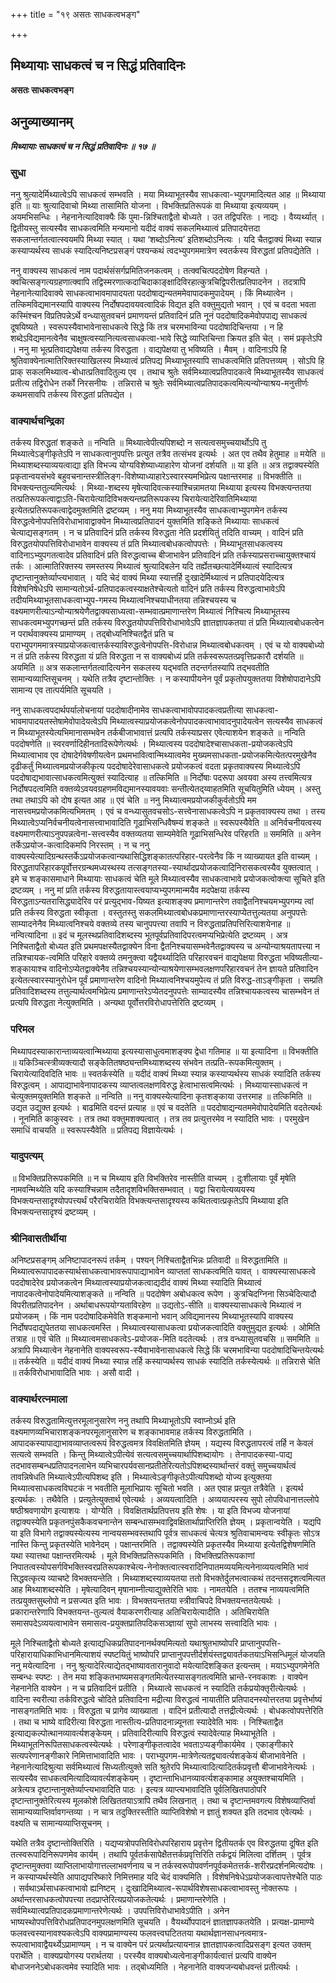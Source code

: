 +++
title = "१९ असतः साधकत्वभङ्ग"

+++


## मिथ्यायाः साधकत्वं च न सिद्धं प्रतिवादिनः

**असतः साधकत्वभङ्ग**

## अनुव्याख्यानम्

***मिथ्यायाः साधकत्वं च न सिद्धं प्रतिवादिनः ॥ १७ ॥***

### सुधा

ननु श्रुत्यादेर्मिथ्यात्वेऽपि साधकत्वं सम्भवति । मया मिथ्याभूतस्यैव साधकत्वा-भ्युपगमादित्यत आह ॥ मिथ्याया इति ॥ याः श्रुत्यादिवाचो मिथ्या तासामिति योजना । विभक्तिप्रतिरूपकं वा मिथ्याया इत्यव्ययम् । अयमभिसन्धिः । नेहनानेत्यादिवाक्यैः किं पुमा-न्निश्चिताद्वैतो बोध्यते । उत तद्विपरितः । नाद्यः । वैय्यर्थ्यात् । द्वितीयस्तु सत्यस्यैव साधकत्वमिति मन्यमानो यदीदं वाक्यं सकलमिथ्यात्वं प्रतिपादयेत्तदा सकलान्तर्गतत्वात्स्वयमपि मिथ्या स्यात् । यथा ‘शब्दोऽनित्य’ इतिशब्दोऽनित्यः । यदि चैतद्वाक्यं मिथ्या स्यान्न कस्याप्यर्थस्य साधकं स्यादित्यनिष्टप्रसङ्गं पश्यन्कथं त्वदभ्युपगममात्रेण स्वतर्कस्य विरुद्धतां प्रतिपद्येतेति ।

ननु वाक्यस्य साधकत्वं नाम पदार्थसंसर्गप्रमितिजनकत्वम् । तत्क्वचित्पददोषेण विहन्यते । क्वचित्सङ्गत्यग्रहणात्क्वापि तद्विस्मरणात्कदाचिदाकाङ्क्षादिविरहात्कुत्रचिद्विपरीतप्रतिपादनेन । तदत्रापि नेहनानेत्यादिवाक्ये साधकत्वाभावमापादयता पददोषाद्यन्यतममेवापादकमुपादेयम् । किं मिथ्यात्वेन । तत्किमविद्यमानस्यापि वाक्यस्य निर्दोषपदावयवत्वादिकं विद्यत इति वक्तुमुद्यतो भवान् । एवं च वदता भवता कस्मिंश्चन विप्रतिपन्नेऽर्थे वन्ध्यासुतवचनं प्रमाणयन्तं प्रतिवादिनं प्रति नूनं पददोषादिकमेवोपपाद्य साधकत्वं दूषयिष्यते । स्वरूपस्यैवाभावेनासाधकत्वे सिद्धे किं तत्र चरमभाविन्या पददोषादिचिन्तया । न हि शब्देऽविद्यमानत्वेनैव चाक्षुषत्वस्यानित्यत्वसाधकत्वा-भावे सिद्धे व्याप्तिचिन्ता क्रियत इति चेत् । समं प्रकृतेऽपि । ननु मा भूत्प्रतिवाद्यपेक्षया तर्कस्य विरुद्धता । वाद्यपेक्षया तु भविष्यति । मैवम् । वादिनाऽपि हि श्रुतिवाक्येनात्मातिरिक्तस्याखिलस्य मिथ्यात्वं प्रतिपद्य मिथ्याभूतस्यापि साधकत्वमिति प्रतिपत्तव्यम् । सोऽपि हि प्राक् सकलमिथ्यात्व-बोधात्प्रतिवादितुल्य एव । तथाच श्रुतेः सर्वमिथ्यात्वप्रतिपादकत्वे मिथ्याभूतस्यैव साधकत्वं प्रतीत्य तद्विरोधेन तर्को निरसनीयः । तन्निरासे च श्रुतेः सर्वमिथ्यात्वप्रतिपादकत्वमित्यन्योन्याश्रय-मनुत्तीर्णः कथमसावपि तर्कस्य विरुद्धतां प्रतिपद्येत ।

### वाक्यार्थचन्द्रिका

तर्कस्य विरुद्धतां शङ्कते ॥ नन्विति ॥ मिथ्यात्वेपीत्यपिशब्दो न सत्यत्वसमुच्चयार्थोऽपि तु मिथ्यात्वेऽङ्गीकृतेऽपि न साधकत्वानुपपत्तिः प्रत्युत तत्रैव तत्संभव इत्यर्थः । अत एव तथैव हेतुमाह ॥ मयेति ॥ मिथ्याशब्दस्याव्ययत्वाद्या इति विभज्य योग्यविशेष्याध्याहारेण योजनां दर्शयति ॥ या इति ॥ अत्र तद्वाक्यस्येति प्रकृतान्वयसंभवे बहुवचनान्तस्त्रीलिङ्ग-विशेष्याध्याहारेऽस्वारस्यमभिप्रेत्य पक्षान्तरमाह ॥ विभक्तीति ॥ विभक्त्यन्ततुल्यमित्यर्थः । मिथ्या-शब्दस्य मृषेत्यादिवत्कस्याश्चिन्नामतया मिथ्याया इत्यस्य विभक्त्यन्ततया तत्प्रतिरूपकत्वाद्वाऽति-चिरायेत्यादिविभक्त्यन्तप्रतिरूपकस्य चिरायेत्यादेरिवातिमिथ्याया इत्येतत्प्रतिरूपकत्वाद्वेदमुक्तमिति द्रष्टव्यम् । ननु मया मिथ्याभूतस्यैव साधकत्वाभ्युपगमेन तर्कस्य विरुद्धत्वेनोपपत्तिविरोधाभावाद्वाक्येन मिथ्यात्वप्रतिपादनं युक्तमिति शङ्किते मिथ्यायाः साधकत्वं चेत्याद्यसङ्गतम् । न च प्रतिवादिनं प्रति तर्कस्य विरुद्धता नेति प्रदर्शयितुं तदिति वाच्यम् । वादिनं प्रति विरुद्धतयोपपत्तिविरोधाभावेन वाक्यस्य तं प्रति मिथ्यात्वबोधकत्वोपपत्तेः । मिथ्याभूतसाधकत्वस्य वादिनाऽभ्युपगतत्वादेव प्रतिवादिनं प्रति विरुद्धत्वाच्च बीजाभावेन प्रतिवादिनं प्रति तर्कस्याप्रसराच्चायुक्तश्चायं तर्कः । आत्मातिरिक्तस्य समस्तस्य मिथ्यात्वं श्रुत्यादिबलेन यदि तर्ह्येतच्छत्यादेर्मिथ्यात्वं स्यादित्यत्र दृष्टान्तानुक्तेर्व्याप्त्यभावात् । यदि चेदं वाक्यं मिथ्या स्यात्तर्हि दुःखादेर्मिथ्यात्वं न प्रतिपादयेदित्यत्र विशेषनिषेधेऽपि सामान्यतोऽर्थ-प्रतिपादकत्वस्याक्षतेश्चेत्यतो वादिनं प्रति तर्कस्य विरुद्धत्वाभावेऽपि तदीयमिथ्याभूतसाधकत्वाभ्युप-गमस्य मिथ्यात्वनिश्चयाधीनतया तन्निश्चयस्य च वक्ष्यमाणरीत्याऽन्योन्याश्रयेणैतद्वाक्यसाध्यत्वा-सम्भवात्प्रमाणान्तरेण मिथ्यात्वं निश्चित्य मिथ्याभूतस्य साधकत्वमभ्युपगच्छन्तं प्रति तर्कस्य विरुद्धतयोपपत्तिविरोधाभावेऽपि ज्ञातज्ञापकतया तं प्रति मिथ्यात्वबोधकत्वेन न परार्थवाक्यस्य प्रामाण्यम् । तद्बोध्यनिश्चितद्वैतं प्रति च पराभ्युपगममात्रस्याप्रयोजकत्वात्तर्कस्याविरुद्धत्वेनोपपत्ति-विरोधान्न मिथ्यात्वबोधकत्वम् । एवं च यो वाक्यबोध्यो न तं प्रति तर्कस्य विरुद्धता यं प्रति विरुद्धता न स वाक्यबोध्यं प्रति तर्कस्वरूपतत्प्रवृत्तिप्रकारौ दर्शयति ॥ अयमिति ॥ अत्र सकलान्तर्गतत्वादित्यनेन सकलस्य यद्भवति तदन्तर्गतस्यापि तद्भवतीति सामान्यव्याप्तिसूचनम् । यथेति तत्रैव दृष्टान्तोक्तिः । न कस्यापीयनेन पूर्वं प्रकृतोपयुक्ततया विशेषोपादानेऽपि सामान्य एव तात्पर्यमिति सूचयति ।

ननु साधकत्वपदार्थपर्यालोचनायां पददोषादीनामेव साधकत्वाभावोपपादकत्वप्रतीत्या साधकत्वा-भावमापादयतस्तेषामेवोपादेयत्वेऽपि मिथ्यात्वस्याप्रयोजकत्वेनोपपादकत्वाभावादनुपादेयत्वेन सत्यस्यैव साधकत्वं न मिथ्याभूतस्येत्यभिमानासम्भवेन तर्कबीजाभावात्तं प्रत्यपि तर्कस्याप्रसर एवेत्याशयेन शङ्कते ॥ नन्विति पददोषणेति ॥ स्वरवर्णादिहीनतादिरूपेणेत्यर्थः । मिथ्यात्वस्य पददोषादेश्चासाधकता-प्रयोजकत्वेऽपि मिथ्यात्वाभाव एव दोषादेर्गवेषणीयत्वेन प्रथमभावित्वान्मिथ्यात्वमेव मुख्यमसाधकता-प्रयोजकमित्येतत्परमुखेनैव दृढीकर्तुं मिथ्यात्वमप्रयोजकीकृत्य पददोषादेरेवासाधकत्वे प्रयोजकत्वं वदता प्रकृतवाक्यस्य मिथ्यात्वेऽपि पददोषाद्यभावात्साधकत्वमित्युक्तं स्यादित्याह ॥ तत्किमिति ॥ निर्दोषाः पदरूपा अवयवा अस्य तत्त्वमित्यत्र निर्दोषपदत्वमिति वक्तव्येऽवयवग्रहणमविद्यमानस्यावयवाः सन्तीत्येतद्य्वाहतमिति सूचयितुमिति ध्येयम् । अस्तु तथा तथाऽपि को दोष इत्यत आह ॥ एवं चेति ॥ ननु मिथ्यात्वमप्रयोजकीकुर्वतोऽपि मम नासत्त्वमप्रयोजकमित्यभिमतम् । एवं च वन्ध्यासुतवचसोऽ-सत्त्वेनासाधकत्वेऽपि न प्रकृतवाक्यस्य तथा । तस्य मिथ्यात्वेऽप्यनिर्वचनीयत्वेनासत्त्वाभावादिति गूढाभिसन्धिवैषम्यं शङ्कते ॥ स्वरूपस्यैवेति ॥ अनिर्वचनीयत्वस्य वक्ष्यमाणरीत्याऽनुपपन्नत्वेना-सत्त्वस्यैव वक्तव्यतया साम्यमेवेति गूढाभिसन्धिरेव परिहरति ॥ सममिति ॥ अनेन तर्केऽप्रयोज-कत्वादिकमपि निरस्तम् । न च ननु वाक्यस्येत्यादिग्रन्थस्तर्केऽप्रयोजकत्वान्यथासिद्धिशङ्कातत्परिहार-परत्वेनैव किं न व्याख्यायत इति वाच्यम् । विरुद्धतापरिहारकपूर्वोत्तरग्रन्थमध्यस्थस्य तत्सङ्गतस्या-स्यार्थादप्रयोजकत्वादिनिरासकत्वस्यैव युक्तत्वात् । इमे च शङ्कासमाधाने मिथ्यायाः साधकत्वं चेति मूले मिथ्यात्वस्यैव साधकत्वाभावे प्रयोजकत्वोक्त्या सूचिते इति द्रष्टव्यम् । ननु मां प्रति तर्कस्य विरुद्धतायास्त्वयाप्यभ्युपगमान्मयैव मदपेक्षया तर्कस्य विरुद्धताऽन्यतरासिद्ध्यादेरिव परं प्रत्युद्भाव-यिष्यत इत्याशङ्क्य प्रमाणान्तरेण तवाद्वैतनिश्चयमभ्युपगम्य त्वां प्रति तर्कस्य विरुद्धता स्वीकृता । वस्तुतस्तु सकलमिथ्यात्वबोधकप्रमाणान्तरस्याप्येतत्तुल्यतया अनुपपत्तेः साम्यादनेनैव मिथ्यात्वनिश्चये वक्तव्ये तस्य चानुपपत्त्या तवापि न विरुद्धताप्रतिपत्तिरित्याशयेनाह ॥ नन्वित्यादिना ॥ इदं च मूलस्थप्रतिवादिशब्दस्य भूतपूर्वप्रतिवादिपरत्वमप्यभिप्रेत्येति द्रष्टव्यम् । अत्र निश्चिताद्वैतो बोध्यत इति प्रथमपक्षस्यैतद्वाक्येन विना द्वैतनिश्चयासम्भवेनैतद्वाक्यस्य च अन्योन्याश्रयतापत्त्या न तन्निश्चायक-त्वमिति परिहारे वक्तव्ये तमनुक्त्वा यद्वैयर्थ्यादिति परिहारवचनं वाद्यपेक्षया विरुद्धता भविष्यतीत्या-शङ्कायाश्च वादिनोऽप्येतद्वाक्येनैव तन्निश्चयस्यान्योन्याश्रयेणासम्भवलक्षणपरिहारवचनं तेन ज्ञायते प्रतिवादिन इत्येतत्स्वारस्यानुरोधेन पूर्वं प्रमाणान्तरेण वादिनो मिथ्यात्वनिश्चयमुपेत्य तं प्रति विरुद्ध-ताऽङ्गीकृता । सम्प्रति प्रतिवादिशब्दस्य तत्तुल्यार्थत्वमभिप्रेत्य प्रमाणान्तरेऽप्येतदनुपपत्तेः साम्यादस्यैव तन्निश्चायकत्वस्य चासम्भवेन तं प्रत्यपि विरुद्धता नेत्युक्तमिति । अन्यथा पूर्वोत्तरविरोधापत्तेरिति द्रष्टव्यम् ।

### परिमल

मिथ्यापदस्याकारान्ताव्ययत्वान्मिथ्याया इत्यस्यासाधुत्वमाशङ्क्य द्वेधा गतिमाह ॥ या इत्यादिना ॥ विभक्तीति ॥ यकिञ्चित्स्त्रीव्यक्त्यादौ सङ्केतितषष्ठ्यन्तमिथ्याशब्दस्य संभवेन तत्प्रति-रूपकमित्युक्तम् । चिरायेत्यादिवदिति भावः ॥ स्वतर्कस्येति ॥ यदीदं वाक्यं मिथ्या स्यान्न कस्याप्यर्थस्य साधकं स्यादिति तर्कस्य विरुद्धत्वम् । आपाद्याभावेनापादकस्य व्याप्तत्वलक्षणविरुद्ध हेत्वाभासत्वमित्यर्थः । मिथ्यायास्साधकत्वं न चेत्युक्तमयुक्तमिति शङ्कते ॥ नन्विति ॥ ननु वाक्यस्येत्यादिना कृतशङ्काया उत्तरमाह ॥ तत्किमिति ॥ उद्यत उद्युक्त इत्यर्थः । बाढमिति वदन्तं प्रत्याह ॥ एवं च वदतेति ॥ पददोषाद्यन्यतममेवोपादेयमिति वदतेत्यर्थः । नूनमिति काकुस्वरः । तत्र तथा वक्तुमशक्यत्वात् । तत्र तव प्रत्युत्तरमेव न स्यादिति भावः । परमुखेन समाधिं वाचयति ॥ स्वरूपस्यैवेति ॥ प्रतिपद्य विज्ञायेत्यर्थः ।

### यादुपत्यम्

॥ विभक्तिप्रतिरूपकमिति ॥ न च मिथ्याय इति विभक्तिरेव नास्तीति वाच्यम् । दुःशीलायाः पूर्वं मृषेति नामवन्मिथ्येति यदि कस्याश्चिन्नाम तदैतादृशविभक्तिसम्भवात् । यद्वा चिरायेत्यव्ययस्य विभक्त्यन्तसादृश्योपपत्त्यर्थं परैरचिरायेति विभक्त्यन्तसादृश्यस्य कथितत्वात्प्रकृतेऽपि मिथ्याया इति विभक्त्यन्तसादृश्यं द्रष्टव्यम् ।

### श्रीनिवासतीर्थीया

अनिष्टप्रसङ्गम् अनिष्टापादनरूपं तर्कम् । पश्यन् निश्चिताद्वैतभिन्नः प्रतिवादी ॥ विरुद्धतामिति ॥ मिथ्यात्वरूपापादकस्यार्थसाधकत्वाभावरूपापाद्याभावेन व्याप्ततां साधकत्वमिति यावत् । वाक्यस्यासाधकत्वे पददोषादेरेव प्रयोजकत्वेन मिथ्यात्वस्याप्रयोजकत्वाद्यदीदं वाक्यं मिथ्या स्यादिति मिथ्यात्वं नापादकत्वेनोपादेयमित्याशङ्कते ॥ नन्विति ॥ पददोषेण अबोधकत्व रूपेण । कुत्रचिदग्निना सिञ्चेदित्यादौ विपरीतप्रतिपादनेन । अर्थाबाधरूपयोग्यताविरहेण ॥ उद्यतोऽ-सीति ॥ वाक्यस्यासाधकत्वे मिथ्यात्वं न प्रयोजकम् । किं नाम पददोषादिकमेवेति शङ्कमानो भवान् अविद्यमानस्य मिथ्याभूतस्यापि वाक्यस्य निर्दोषपदाद्युपेततया साधकत्वमस्ति । मिथ्यात्वस्यासाधकत्वा प्रयोजकत्वादिति वक्तुमुद्यत इत्यर्थः । ओमिति तत्राह ॥ एवं चेति ॥ मिथ्यात्वमसाधकत्वेऽ-प्रयोजक-मिति वदतेत्यर्थः । तत्र वन्ध्यासुतवचसि ॥ सममिति ॥ अत्रापि मिथ्यात्वेन नेहनानेति वाक्यस्वरूप-स्यैवाभावेनासाधकत्वे सिद्धे किं चरमभाविन्या पददोषादिचिन्तयेत्यर्थः ॥ तर्कस्येति ॥ यदीदं वाक्यं मिथ्या स्यान्न तर्हि कस्याप्यर्थस्य साधकं स्यादिति तर्कस्येत्यर्थः ॥ तन्निरासे चेति ॥ तर्कविरोधाभावादिति भावः । असौ वादी ।

### वाक्यार्थरत्नमाला

तर्कस्य विरुद्धतामित्युत्तरमूलानुसारेण ननु तथापि मिथ्याभूतोऽपि स्वाप्नोऽर्थ इति वक्ष्यमाणव्यभिचाराशङ्कनपरमूलानुसारेण च शङ्काभावमाह तर्कस्य विरुद्धतामिति । आपादकस्यापाद्याभावव्याप्तत्वरूपं विरुद्धत्वमत्र विवक्षितमिति ज्ञेयम् । यद्यस्य विरुद्धतापरत्वं तर्हि न केवलं सत्यत्वे सम्भवति । किन्तु मिथ्यात्वेऽपीत्येवं सत्यत्वसमुच्चयार्थापिशब्दायोगः । तेनापादकस्या-पाद्य तदभावसम्बन्धप्रतिपादनलाभेन व्यभिचारपर्यवसानप्रतीतेरित्यतोऽपिशब्दस्यार्थान्तरं वक्तुं समुच्चयार्थत्वं तावन्निषेधति मिथ्यात्वेऽपीत्यपिशब्द इति । मिथ्यात्वेऽङ्गीकृतेऽपीत्यपिशब्दो योज्य इत्युक्तया मिथ्यात्वसाधकत्वविघटकं न भवतीति मूलाभिप्रायः सूचितो भवति । अत एवाह प्रत्युत तत्रैवेति । इत्यर्थ इत्यर्थकः । तथैवेति । प्रत्युतेत्युक्तार्थ एवेत्यर्थः । अव्ययत्वादिति । अव्ययात्परस्य सुपो लोपविधानात्तल्लोपे षष्ठीश्रवणायोग इत्याशयः । योग्येति । विवक्षितार्थप्रतिपत्तय इति शेषः । या इति विभज्य योजनायां तद्वाक्यस्येति प्रकृतनपुंसकैकवचनान्तेन सम्बन्धासम्भवाद्विवक्षितार्थाप्राप्तिरिति ज्ञेयम् । प्रकृतान्वयेति । यद्यपि या इति विभागे तद्वाक्यस्येत्यस्य नान्वयसम्भवस्तथापि पूर्वत्र साधकत्वं चेत्यत्र श्रुतिवाचामन्वयः स्वीकृतः सोऽत्र नास्ति किन्तु प्रकृतस्येति भावेनेदम् । पक्षान्तरमिति । तद्वाक्यस्येति प्रकृतस्यैव मिथ्याया इत्येतद्विशेषणमिति यथा स्यात्तथा पक्षान्तरमित्यर्थः । मूले विभक्तिप्रतिरूपकमिति । विभक्तिप्रतिरूपकाणां निपातत्वस्योपसर्गविभक्तिस्वरप्रतिरूपकाश्चेत्य-नेनोक्तत्वात्स्वरादिनिपातमव्ययमित्यनेनाव्ययत्वमिति भावं सिद्धवत्कृत्य व्याचष्टे विभक्तयन्तेति । मिथ्याशब्दस्याव्ययतया ततो विभक्तेर्दुलभत्वात्कथं तदन्तसदृशत्वमित्यत आह मिथ्याशब्दस्येति । मृषेत्यादिवन् मृषानाम्नीत्याद्युक्तेरिति भावः । नामतयेति । ततश्च नाव्ययत्वमिति तत्प्रयुक्तसुब्लोपो न प्रसज्यत इति भावः । विभक्तयन्ततया स्त्रीवाचिपदे विभक्तयन्ततयेत्यर्थः । प्रकारान्तरेणापि विभक्तयन्त-तुल्यत्वं वैयाकरणरीत्याह अतिचिरायेत्यादीति । अतिचिरायेति समासपदेऽव्ययत्वाभावेन समासत्व-प्रयुक्तप्रातिपदिकसञ्ज्ञायां सुपो लाभस्य सत्त्वादिति भावः ।

मूले निश्चिताद्वैतो बोध्यते इत्याद्यधिकप्रतिपादनानर्थक्यमित्यतो यथाश्रुतभाष्योपरि प्राप्तानुपपत्ति-परिहारायाधिकाभिधानमित्याशयं स्पष्टयितुं भाष्योपरि प्राप्तानुपपत्तीर्दर्शयंस्तद्व्यावर्तकतयाऽभिसन्धिमूलं योजयति ननु मयेत्यादिना । ननु श्रुत्यादेरित्याद्येतद्भाष्यावतारानुवादो मयेत्यादिशङ्कित इत्यन्तम् । मयाऽभ्युपगमेनेति सम्बन्धः स्पष्टः । तेन मया शङ्कितभाष्यमसङ्गतमित्येतस्यासङ्गतत्वमिति भ्रान्ते-रनवकाशः । वाक्येन नेहनानेति वाक्येन । न च प्रतिवादिनं प्रतीति । मिथ्यात्वे साधकत्वं न स्यादिति तर्कप्रयोक्तृरीत्येत्यर्थः । वादिना स्वरीत्या तर्कविरुद्धत्वे चोदिते प्रतिवादिना मद्रीत्या विरुद्धत्वं नायातीति प्रतिपादनस्योत्तरतया प्रवृत्तेर्भाष्यं नासङ्गतमिति भावः । विरुद्धता च प्रागेव व्याख्याता । वादिनं प्रतीत्यादौ तत्तद्रीत्येत्यर्थः । बोधकत्वोपपत्तेरिति । तथा च भाष्ये वादिरीत्या विरुद्धता नास्तीत्य-प्रतिपादनान्न्यूनता स्यादेवेति भावः । निश्चिताद्वैत इत्याद्यकल्पोत्थानव्यावर्त्यशङ्केयम् । प्रतिवादिरीत्यापि विरुद्धत्वं स्यादेवेत्याह मिथ्याभूतेति । मिथ्याभूतनिरूपितसाधकत्वस्येत्यर्थः । परेणाङ्गीकृतत्वादेव भवताऽप्यङ्गीकार्यमेव । एकाङ्गीकारे सत्यपरेणानङ्गीकारे निमित्ताभावादिति भावः । पराभ्युपगम-मात्रेणेत्यतद्व्यावर्त्यशङ्केयं बीजाभावेनेति । नेहनानेत्यादिश्रुत्या सर्वमिथ्यात्वं सिध्यतीत्युक्ते सति श्रुतेरपि मिथ्यात्वादित्यादितर्कप्रवृत्तौ बीजाभावेनेत्यर्थः । सत्यस्यैव साधकत्वमित्यादिव्यावर्त्यशङ्केयम् । दृष्टान्ताभिधानव्यावर्त्यशङ्कामाह अयुक्तश्चायमिति । अत्रेत्यत्र दृष्टान्तानुक्तेर्व्याप्त्यभावादिति पाठः । इत्यत्र व्याप्त्यभावादिति पूर्वलिखितपाठोपरि दृष्टान्तानुक्तेरित्यस्य मूलकोशे लिखिततयाऽत्रापि तथैव लिखनात् । तथा च दृष्टान्तमवगत्य विशेषव्याप्तिर्वा सामान्यव्याप्तिर्वावगन्तव्या । न चात्र तदुक्तिरस्तीति व्याप्तिविशेषो न ज्ञातुं शक्यत इति तदभाव एवेत्यर्थः । वक्ष्यति च सामान्यव्याप्तिसूचनम् ।

यथेति तत्रैव दृष्टान्तोक्तिरिति । यद्यप्यत्रोपपत्तिविरोधपरिहाराय प्रवृत्तेन द्वितीयतर्क एव विरुद्धतया दूषित इति तत्स्वरूपादिनिरूपणमेव कार्यम् । तथापि पूर्वतर्कसापेक्षैतत्तर्कप्रवृत्तिरिति तर्कद्वयं मिलित्वा दर्शितम् । पूर्वत्र दृष्टान्तमुक्तवा व्याप्तिलाभायोगात्तल्लाभवर्णनाय च न तर्कस्वरूपोपवर्णनपूर्वकमेतत्तर्क-शरीरप्रदर्शनमित्यदोषः । न कस्याप्यर्थस्येति आपाद्यपरिष्कारे निमित्तमाह यदि चेदं वाक्यमिति । विशेषनिषेधेऽप्रयोजकत्वापत्तेश्चेेति पाठः । सर्वथाऽर्थसाधकत्वाभावो ह्यनिष्टम् । दुःखादिमिथ्यात्व-रूपार्थविशेषसाधकत्वाभावस्तु नोक्तरूपः । अर्थान्तरसाधकत्वोपपत्त्या तदप्राप्तेरित्यप्रयोजकतेत्यर्थः । प्रमाणान्तरेणेति । सर्वमिथ्यात्वप्रतिपादकप्रमाणान्तरेणेत्यर्थः । उपपत्तिविरोधाभावेऽपीति । अनेन भाष्यस्थोपपत्तिविरोधप्रतिपादनमुपलक्षणमिति सूचयति । वैयर्थ्योपपादनं ज्ञातज्ञापकतयेति । प्रत्यक्ष-प्रामाण्ये फलवत्त्वस्यानावश्यकत्वेऽपि वाक्यप्रामाण्यस्य फलवत्त्वघटिततया यथार्थज्ञानसाधनत्वमात्र-रूपत्वाभावाद्वैयर्थ्येऽप्रामाण्यम् । न च वाक्येन परं प्रत्यर्थाप्रत्यायनान्न ज्ञातज्ञापकत्वादिप्रसङ्ग इत्यत उक्तम् परार्थेति । वाक्यप्रयोगस्य परार्थतया । परस्यैव वाक्यबोध्यत्वेनाङ्गीकार्यत्वात्तं प्रत्यपि वाक्येन बोधाजननेऽबोधकत्वमेव स्यादिति भावः । तद्बोध्यमिति । नेहनानेति वाक्यजन्यबोधवन्तं
प्रतीत्यर्थः ।

